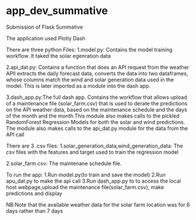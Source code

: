 # app_dev_summative
Submission of Flask Summative

The application used Plotly Dash

There are three python Files:
  1.model.py: Contains the model training workflow. It taked the solar egenration data 
  
  2.api_dat.py: Contains a function that does an API request from the weather APIl extracts the daily forecast data, converts the data into two dataframes, whose                   columns match the wind and solar generation data used in the model. This is later imported as a module into the dash app.
  
  3.dash_app.py:The full dash app. Contains the workflow that allows upload of a maintenance file (solar_farm.csv) that is used to derate the predictions on the API                weather data, based on the maintenance schedule and the days of the month and the month.This module also makes calls to the pickled RandomForest                    Regression Models for both the solar and wind predictions. The module also makes calls to the api_dat.py module for the data from the API call
  
  
 There are 3 .csv files:
  1.solar_generation_data,wind_generation_data: The csv files with the features and target used to train the regression model
  
  2.solar_farm.csv: The maintenane schedule file.
  
  
  
 To run the app:
  1.Run model.py(to train and save the model)
  2.Run apu_dat.py to make the api call
  3.Run dash_app.py to to access the local host webpage,upload the maintenance file(solar_farm.csv), make predictions and display
  
  
 NB:Note that the available weather data for the solar farm location was for 6 days rather than 7 days
  
  
  
